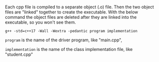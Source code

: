Each cpp file is compiled to a separate object (.o) file. Then the two object files are "linked" together to create the executable. With the below command the object files are deleted after they are linked into the executable, so you won't see them.

`g++ -std=c++17 -Wall -Wextra -pedantic program implementation`

`program` is the name of the driver program, like "main.cpp", <br>

`implementation` is the name of the class implementation file, like "student.cpp"
